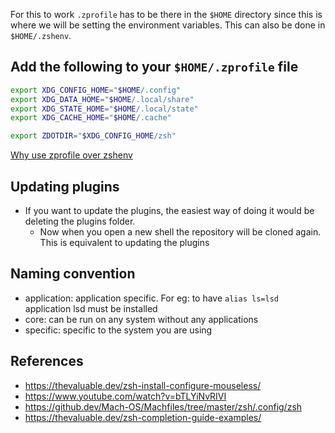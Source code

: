 For this to work `.zprofile` has to be there in the `$HOME` directory since this is where we will be setting the environment variables. This can also be done in `$HOME/.zshenv`.

## Add the following to your `$HOME/.zprofile` file

```bash
export XDG_CONFIG_HOME="$HOME/.config"
export XDG_DATA_HOME="$HOME/.local/share"
export XDG_STATE_HOME="$HOME/.local/state"
export XDG_CACHE_HOME="$HOME/.cache"

export ZDOTDIR="$XDG_CONFIG_HOME/zsh"
```

[Why use zprofile over zshenv](https://apple.stackexchange.com/questions/388622/zsh-zprofile-zshrc-zlogin-what-goes-where)

## Updating plugins

- If you want to update the plugins, the easiest way of doing it would be deleting the plugins folder.
  - Now when you open a new shell the repository will be cloned again. This is equivalent to updating the plugins

## Naming convention

- application: application specific. For eg: to have `alias ls=lsd` application lsd must be installed
- core: can be run on any system without any applications
- specific: specific to the system you are using

## References

- https://thevaluable.dev/zsh-install-configure-mouseless/
- https://www.youtube.com/watch?v=bTLYiNvRIVI
- https://github.dev/Mach-OS/Machfiles/tree/master/zsh/.config/zsh
- https://thevaluable.dev/zsh-completion-guide-examples/
